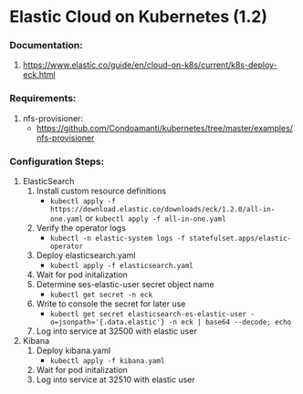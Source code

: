 # Elastic Cloud on Kubernetes (1.2)
### Documentation:
1. https://www.elastic.co/guide/en/cloud-on-k8s/current/k8s-deploy-eck.html

### Requirements:
1. nfs-provisioner:
    - https://github.com/Condoamanti/kubernetes/tree/master/examples/nfs-provisioner
### Configuration Steps:
1. ElasticSearch
    1. Install custom resource definitions
        - `kubectl apply -f https://download.elastic.co/downloads/eck/1.2.0/all-in-one.yaml` or `kubectl apply -f all-in-one.yaml`
    2. Verify the operator logs
        - `kubectl -n elastic-system logs -f statefulset.apps/elastic-operator`
    3. Deploy elasticsearch.yaml
        - `kubectl apply -f elasticsearch.yaml`
    4. Wait for pod initalization
    5. Determine ses-elastic-user secret object name
        - `kubectl get secret -n eck`
    6. Write to console the secret for later use
        - `kubectl get secret elasticsearch-es-elastic-user -o=jsonpath='{.data.elastic'} -n eck | base64 --decode; echo`
    7. Log into service at 32500 with elastic user 
2. Kibana
    1. Deploy kibana.yaml
        - `kubectl apply -f kibana.yaml`
    2. Wait for pod initalization
    3. Log into service at 32510 with elastic user